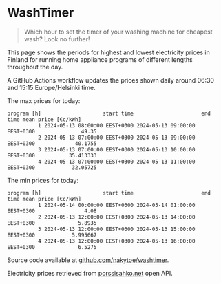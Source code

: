 
# WashTimer

> Which hour to set the timer of your washing machine for cheapest wash? Look no further!

This page shows the periods for highest and lowest electricity prices in Finland 
for running home appliance programs of different lengths throughout the day. 

A GitHub Actions workflow updates the prices shown daily around 06:30 and 15:15 Europe/Helsinki time.

The max prices for today:

	program [h]                    start time                      end time mean price [€c/kWh]
	          1 2024-05-13 08:00:00 EEST+0300 2024-05-13 09:00:00 EEST+0300               49.35
	          2 2024-05-13 07:00:00 EEST+0300 2024-05-13 09:00:00 EEST+0300             40.1755
	          3 2024-05-13 07:00:00 EEST+0300 2024-05-13 10:00:00 EEST+0300           35.413333
	          4 2024-05-13 07:00:00 EEST+0300 2024-05-13 11:00:00 EEST+0300            32.05725

The min prices for today:

	program [h]                    start time                      end time mean price [€c/kWh]
	          1 2024-05-14 00:00:00 EEST+0300 2024-05-14 01:00:00 EEST+0300                4.08
	          2 2024-05-13 12:00:00 EEST+0300 2024-05-13 14:00:00 EEST+0300              5.8935
	          3 2024-05-13 12:00:00 EEST+0300 2024-05-13 15:00:00 EEST+0300            5.995667
	          4 2024-05-13 12:00:00 EEST+0300 2024-05-13 16:00:00 EEST+0300              6.5275


Source code available at [github.com/nakytoe/washtimer](https://github.com/nakytoe/washtimer).

Electricity prices retrieved from [porssisahko.net](https://porssisahko.net/api) open API.
